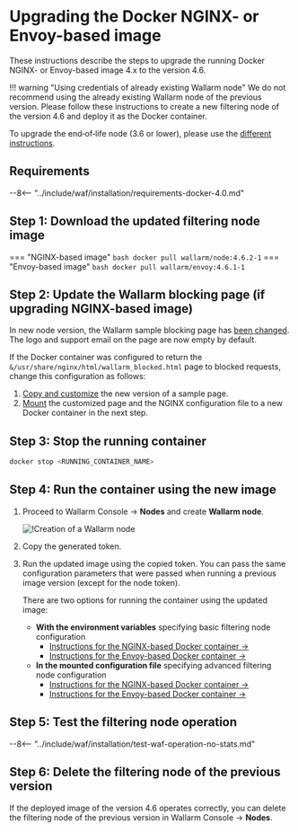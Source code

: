 [waf-mode-instr]:                   ../admin-en/configure-wallarm-mode.md
[blocking-page-instr]:              ../admin-en/configuration-guides/configure-block-page-and-code.md
[logging-instr]:                    ../admin-en/configure-logging.md
[proxy-balancer-instr]:             ../admin-en/using-proxy-or-balancer-en.md
[process-time-limit-instr]:         ../admin-en/configure-parameters-en.md#wallarm_process_time_limit
[allocating-memory-guide]:          ../admin-en/configuration-guides/allocate-resources-for-node.md
[ptrav-attack-docs]:                ../attacks-vulns-list.md#path-traversal
[attacks-in-ui-image]:              ../images/admin-guides/test-attacks-quickstart.png
[nginx-process-time-limit-docs]:    ../admin-en/configure-parameters-en.md#wallarm_process_time_limit
[nginx-process-time-limit-block-docs]:  ../admin-en/configure-parameters-en.md#wallarm_process_time_limit_block
[overlimit-res-rule-docs]:           ../user-guides/rules/configure-overlimit-res-detection.md
[graylist-docs]:                     ../user-guides/ip-lists/graylist.md
[waf-mode-instr]:                   ../admin-en/configure-wallarm-mode.md
[envoy-process-time-limit-docs]:    ../admin-en/configuration-guides/envoy/fine-tuning.md#process_time_limit
[envoy-process-time-limit-block-docs]: ../admin-en/configuration-guides/envoy/fine-tuning.md#process_time_limit_block

# Upgrading the Docker NGINX- or Envoy-based image

These instructions describe the steps to upgrade the running Docker NGINX- or Envoy-based image 4.x to the version 4.6.

!!! warning "Using credentials of already existing Wallarm node"
    We do not recommend using the already existing Wallarm node of the previous version. Please follow these instructions to create a new filtering node of the version 4.6 and deploy it as the Docker container.

To upgrade the end‑of‑life node (3.6 or lower), please use the [different instructions](older-versions/docker-container.md).

## Requirements

--8<-- "../include/waf/installation/requirements-docker-4.0.md"

## Step 1: Download the updated filtering node image

=== "NGINX-based image"
    ``` bash
    docker pull wallarm/node:4.6.2-1
    ```
=== "Envoy-based image"
    ``` bash
    docker pull wallarm/envoy:4.6.1-1
    ```

## Step 2: Update the Wallarm blocking page (if upgrading NGINX-based image)

In new node version, the Wallarm sample blocking page has [been changed](what-is-new.md#new-blocking-page). The logo and support email on the page are now empty by default.

If the Docker container was configured to return the `&/usr/share/nginx/html/wallarm_blocked.html` page to blocked requests, change this configuration as follows:

1. [Copy and customize](../admin-en/configuration-guides/configure-block-page-and-code.md#customizing-sample-blocking-page) the new version of a sample page.
1. [Mount](../admin-en/configuration-guides/configure-block-page-and-code.md#path-to-the-htm-or-html-file-with-the-blocking-page-and-error-code) the customized page and the NGINX configuration file to a new Docker container in the next step.

## Step 3: Stop the running container

```bash
docker stop <RUNNING_CONTAINER_NAME>
```

## Step 4: Run the container using the new image

1. Proceed to Wallarm Console → **Nodes** and create **Wallarm node**.

    ![!Creation of a Wallarm node](../images/user-guides/nodes/create-wallarm-node-name-specified.png)
1. Copy the generated token.
1. Run the updated image using the copied token. You can pass the same configuration parameters that were passed when running a previous image version (except for the node token).
    
    There are two options for running the container using the updated image:

    * **With the environment variables** specifying basic filtering node configuration
        * [Instructions for the NGINX-based Docker container →](../admin-en/installation-docker-en.md#run-the-container-passing-the-environment-variables)
        * [Instructions for the Envoy-based Docker container →](../admin-en/installation-guides/envoy/envoy-docker.md#run-the-container-passing-the-environment-variables)
    * **In the mounted configuration file** specifying advanced filtering node configuration
        * [Instructions for the NGINX-based Docker container →](../admin-en/installation-docker-en.md#run-the-container-mounting-the-configuration-file)
        * [Instructions for the Envoy-based Docker container →](../admin-en/installation-guides/envoy/envoy-docker.md#run-the-container-mounting-envoyyaml)

## Step 5: Test the filtering node operation

--8<-- "../include/waf/installation/test-waf-operation-no-stats.md"

## Step 6: Delete the filtering node of the previous version

If the deployed image of the version 4.6 operates correctly, you can delete the filtering node of the previous version in Wallarm Console → **Nodes**.
